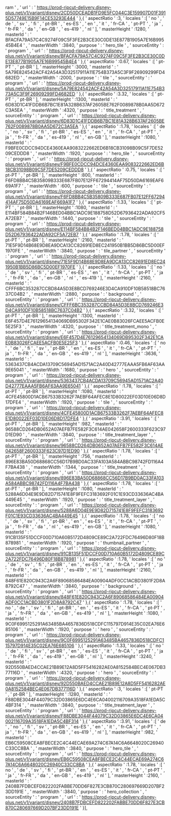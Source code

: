 ram ' , ' url ' : ' https://prod-ripcut-delivery.disney-plus.net/v1/variant/disney/2CD50DCEADB1FD9E5FC044C3E159907D01F3915D57749E15B9F14CE53293E444 ' },{ ' aspectRatio ' :3, ' locales ' :[ ' no ' , ' de ' , ' sv ' , ' fi ' , ' pt-BR ' , ' es-ES ' , ' en ' , ' it ' , ' fr-CA ' , ' pt-PT ' , ' ja ' , ' fr-FR ' , ' da ' , ' en-GB ' , ' es-419 ' , ' nl ' ], ' masterHeight ' :1280, ' masterId ' : ' BFACFA79A57C4C9274F09C5F3FE2B3CE30C0DE13E877B1905A7E16B99545B4E4 ' , ' masterWidth ' :3840, ' purpose ' : ' hero_tile ' , ' sourceEntity ' : ' program ' , ' url ' : ' https://prod-ripcut-delivery.disney-plus.net/v1/variant/disney/BFACFA79A57C4C9274F09C5F3FE2B3CE30C0DE13E877B1905A7E16B99545B4E4 ' },{ ' aspectRatio ' :0.67, ' locales ' :[ ' pt-PT ' , ' pt-BR ' ], ' masterHeight ' :3000, ' masterId ' : ' 5A79E824542ACF42A54A3D32517911A11E754B373A5C3F9F26909299FD4682ED ' , ' masterWidth ' :2000, ' purpose ' : ' tile ' , ' sourceEntity ' : ' program ' , ' url ' : ' https://prod-ripcut-delivery.disney-plus.net/v1/variant/disney/5A79E824542ACF42A54A3D32517911A11E754B373A5C3F9F26909299FD4682ED ' },{ ' aspectRatio ' :3.32, ' locales ' :[ ' pt-PT ' , ' pt-BR ' ], ' masterHeight ' :1300, ' masterId ' : ' 6D83D1C41FDDB6B7BC1E81A328B637AF2605BE762F0089878B0AA5D672C3A5EA ' , ' masterWidth ' :4320, ' purpose ' : ' title_treatment ' , ' sourceEntity ' : ' program ' , ' url ' : ' https://prod-ripcut-delivery.disney-plus.net/v1/variant/disney/6D83D1C41FDDB6B7BC1E81A328B637AF2605BE762F0089878B0AA5D672C3A5EA ' },{ ' aspectRatio ' :1.78, ' locales ' :[ ' de ' , ' no ' , ' sv ' , ' fi ' , ' pt-BR ' , ' es-ES ' , ' en ' , ' it ' , ' fr-CA ' , ' pt-PT ' , ' ja ' , ' fr-FR ' , ' da ' , ' es-419 ' , ' nl ' , ' en-GB ' ], ' masterHeight ' :1080, ' masterId ' : ' F9BFE0CDCC94DCE4360EAA9083222662ED6B18CB31098B09C5F7DE5209CEDDD8 ' , ' masterWidth ' :1920, ' purpose ' : ' hero_tile ' , ' sourceEntity ' : ' program ' , ' url ' : ' https://prod-ripcut-delivery.disney-plus.net/v1/variant/disney/F9BFE0CDCC94DCE4360EAA9083222662ED6B18CB31098B09C5F7DE5209CEDDD8 ' },{ ' aspectRatio ' :0.75, ' locales ' :[ ' pt-PT ' , ' pt-BR ' ], ' masterHeight ' :800, ' masterId ' : ' F6FD8BB4C5B35809B333E687FB07E12FF67294414AF75D50DA6169EAF669A1F7 ' , ' masterWidth ' :600, ' purpose ' : ' tile ' , ' sourceEntity ' : ' program ' , ' url ' : ' https://prod-ripcut-delivery.disney-plus.net/v1/variant/disney/F6FD8BB4C5B35809B333E687FB07E12FF67294414AF75D50DA6169EAF669A1F7 ' },{ ' aspectRatio ' :1.33, ' locales ' :[ ' pt-PT ' , ' pt-BR ' ], ' masterHeight ' :1080, ' masterId ' : ' E114BF584B84B2F146BED04BBC1ADC9E188758D52D67936422ADA92CF5A72EB7 ' , ' masterWidth ' :1440, ' purpose ' : ' tile ' , ' sourceEntity ' : ' program ' , ' url ' : ' https://prod-ripcut-delivery.disney-plus.net/v1/variant/disney/E114BF584B84B2F146BED04BBC1ADC9E188758D52D67936422ADA92CF5A72EB7 ' },{ ' aspectRatio ' :1.78, ' locales ' :[ ' pt-PT ' , ' pt-BR ' ], ' masterHeight ' :2160, ' masterId ' : ' 71E5F9D14B68E9D8EA9DCA13CC82691ED8EC241950B1BB5D86BC5D00EF1970FE ' , ' masterWidth ' :3840, ' purpose ' : ' tile_partner ' , ' sourceEntity ' : ' program ' , ' url ' : ' https://prod-ripcut-delivery.disney-plus.net/v1/variant/disney/71E5F9D14B68E9D8EA9DCA13CC82691ED8EC241950B1BB5D86BC5D00EF1970FE ' },{ ' aspectRatio ' :1.33, ' locales ' :[ ' no ' , ' de ' , ' sv ' , ' fi ' , ' pt-BR ' , ' es-ES ' , ' en ' , ' it ' , ' fr-CA ' , ' pt-PT ' , ' ja ' , ' fr-FR ' , ' da ' , ' en-GB ' , ' nl ' , ' es-419 ' ], ' masterHeight ' :2160, ' masterId ' : ' CFFF6BC353287CCBD84A5D3E8BCD769246E3D4CA910DF10B58518BC7637C04B2 ' , ' masterWidth ' :2880, ' purpose ' : ' background ' , ' sourceEntity ' : ' program ' , ' url ' : ' https://prod-ripcut-delivery.disney-plus.net/v1/variant/disney/CFFF6BC353287CCBD84A5D3E8BCD769246E3D4CA910DF10B58518BC7637C04B2 ' },{ ' aspectRatio ' :3.32, ' locales ' :[ ' pt-PT ' , ' pt-BR ' ], ' masterHeight ' :1300, ' masterId ' : ' E6F457D4E76129654134069DB95302F342E1CAE0B83026FCAEE5ACFB0E5E25F3 ' , ' masterWidth ' :4320, ' purpose ' : ' title_treatment_mono ' , ' sourceEntity ' : ' program ' , ' url ' : ' https://prod-ripcut-delivery.disney-plus.net/v1/variant/disney/E6F457D4E76129654134069DB95302F342E1CAE0B83026FCAEE5ACFB0E5E25F3 ' },{ ' aspectRatio ' :0.46, ' locales ' :[ ' no ' , ' de ' , ' fi ' , ' sv ' , ' pt-BR ' , ' en ' , ' es-ES ' , ' it ' , ' fr-CA ' , ' pt-PT ' , ' ja ' , ' fr-FR ' , ' da ' , ' en-GB ' , ' es-419 ' , ' nl ' ], ' masterHeight ' :3636, ' masterId ' : ' 5363437CB4ACDA13709C56945AD1571AC2A40D42777EAAA5FB6AF63AA9E65041 ' , ' masterWidth ' :1680, ' purpose ' : ' hero ' , ' sourceEntity ' : ' program ' , ' url ' : ' https://prod-ripcut-delivery.disney-plus.net/v1/variant/disney/5363437CB4ACDA13709C56945AD1571AC2A40D42777EAAA5FB6AF63AA9E65041 ' },{ ' aspectRatio ' :1.78, ' locales ' :[ ' pt-PT ' , ' pt-BR ' ], ' masterHeight ' :1080, ' masterId ' : ' 4CFE45800D1ACB67533B3262F7AEBF64AFEC8E1D80022EF03D10E06D8D17DFE4 ' , ' masterWidth ' :1920, ' purpose ' : ' tile ' , ' sourceEntity ' : ' program ' , ' url ' : ' https://prod-ripcut-delivery.disney-plus.net/v1/variant/disney/4CFE45800D1ACB67533B3262F7AEBF64AFEC8E1D80022EF03D10E06D8D17DFE4 ' },{ ' aspectRatio ' :3.91, ' locales ' :[ ' pt-PT ' , ' pt-BR ' ], ' masterHeight ' :982, ' masterId ' : ' 96588CD264DB0652A07AEFB7FE582F3C614AE042658F2600333F623C97D1ED90 ' , ' masterWidth ' :3840, ' purpose ' : ' title_treatment_layer ' , ' sourceEntity ' : ' program ' , ' url ' : ' https://prod-ripcut-delivery.disney-plus.net/v1/variant/disney/96588CD264DB0652A07AEFB7FE582F3C614AE042658F2600333F623C97D1ED90 ' },{ ' aspectRatio ' :1.78, ' locales ' :[ ' pt-PT ' , ' pt-BR ' ], ' masterHeight ' :756, ' masterId ' : ' 896E83BA50D68868CC56D17B9BD0AC33FA103A584ABBC98742FD116A4F7BA438 ' , ' masterWidth ' :1344, ' purpose ' : ' title_treatment ' , ' sourceEntity ' : ' program ' , ' url ' : ' https://prod-ripcut-delivery.disney-plus.net/v1/variant/disney/896E83BA50D68868CC56D17B9BD0AC33FA103A584ABBC98742FD116A4F7BA438 ' },{ ' aspectRatio ' :1.78, ' locales ' :[ ' pt-PT ' , ' pt-BR ' ], ' masterHeight ' :1080, ' masterId ' : ' 5288A6D04E9E9D82D715741E8F9FEFC3183692F01C1E93CD33636AC4BA449E45 ' , ' masterWidth ' :1920, ' purpose ' : ' title_treatment_layer ' , ' sourceEntity ' : ' program ' , ' url ' : ' https://prod-ripcut-delivery.disney-plus.net/v1/variant/disney/5288A6D04E9E9D82D715741E8F9FEFC3183692F01C1E93CD33636AC4BA449E45 ' },{ ' aspectRatio ' :1.78, ' locales ' :[ ' no ' , ' de ' , ' sv ' , ' fi ' , ' pt-BR ' , ' en ' , ' es-ES ' , ' it ' , ' fr-CA ' , ' pt-PT ' , ' ja ' , ' fr-FR ' , ' da ' , ' nl ' , ' es-419 ' , ' en-GB ' ], ' masterHeight ' :1080, ' masterId ' : ' 91CB135F51DCCF00D710A60B5172D4809CE89C2A722FDC76496D80F18B878981 ' , ' masterWidth ' :1920, ' purpose ' : ' thumbnail_partner ' , ' sourceEntity ' : ' program ' , ' url ' : ' https://prod-ripcut-delivery.disney-plus.net/v1/variant/disney/91CB135F51DCCF00D710A60B5172D4809CE89C2A722FDC76496D80F18B878981 ' },{ ' aspectRatio ' :1.78, ' locales ' :[ ' no ' , ' de ' , ' sv ' , ' fi ' , ' pt-BR ' , ' en ' , ' es-ES ' , ' it ' , ' fr-CA ' , ' pt-PT ' , ' ja ' , ' fr-FR ' , ' da ' , ' en-GB ' , ' es-419 ' , ' nl ' ], ' masterHeight ' :2160, ' masterId ' : ' 848F61E820C943C2A6F89068586484EA00904ADF0CC1ACBD3801F2D8A8792C47 ' , ' masterWidth ' :3840, ' purpose ' : ' background ' , ' sourceEntity ' : ' program ' , ' url ' : ' https://prod-ripcut-delivery.disney-plus.net/v1/variant/disney/848F61E820C943C2A6F89068586484EA00904ADF0CC1ACBD3801F2D8A8792C47 ' },{ ' aspectRatio ' :1.78, ' locales ' :[ ' no ' , ' de ' , ' sv ' , ' fi ' , ' pt-BR ' , ' en ' , ' es-ES ' , ' it ' , ' fr-CA ' , ' pt-PT ' , ' ja ' , ' fr-FR ' , ' da ' , ' en-GB ' , ' es-419 ' , ' nl ' ], ' masterHeight ' :1080, ' masterId ' : ' 9C0F6995125291A63485BA4657836D518CDFC115797D914E35C02EA76E685106 ' , ' masterWidth ' :1920, ' purpose ' : ' hero ' , ' sourceEntity ' : ' program ' , ' url ' : ' https://prod-ripcut-delivery.disney-plus.net/v1/variant/disney/9C0F6995125291A63485BA4657836D518CDFC115797D914E35C02EA76E685106 ' },{ ' aspectRatio ' :1.33, ' locales ' :[ ' no ' , ' de ' , ' fi ' , ' sv ' , ' pt-BR ' , ' en ' , ' es-ES ' , ' it ' , ' fr-CA ' , ' pt-PT ' , ' ja ' , ' fr-FR ' , ' da ' , ' es-419 ' , ' en-GB ' , ' nl ' ], ' masterHeight ' :3240, ' masterId ' : ' 92D550BAED4CCAE21B89E12A8D5FF5416282AE0A8152584BEC4E067DB377116D ' , ' masterWidth ' :4320, ' purpose ' : ' hero ' , ' sourceEntity ' : ' program ' , ' url ' : ' https://prod-ripcut-delivery.disney-plus.net/v1/variant/disney/92D550BAED4CCAE21B89E12A8D5FF5416282AE0A8152584BEC4E067DB377116D ' },{ ' aspectRatio ' :3, ' locales ' :[ ' pt-PT ' , ' pt-BR ' ], ' masterHeight ' :1280, ' masterId ' : ' F88DBE3044F44079C32D03865E6DC4E6CA04002116709A3518FA1EDA5C4BF314 ' , ' masterWidth ' :3840, ' purpose ' : ' title_treatment_layer ' , ' sourceEntity ' : ' program ' , ' url ' : ' https://prod-ripcut-delivery.disney-plus.net/v1/variant/disney/F88DBE3044F44079C32D03865E6DC4E6CA04002116709A3518FA1EDA5C4BF314 ' },{ ' aspectRatio ' :3.91, ' locales ' :[ ' de ' , ' no ' , ' fi ' , ' sv ' , ' pt-BR ' , ' es-ES ' , ' en ' , ' it ' , ' fr-CA ' , ' pt-PT ' , ' ja ' , ' fr-FR ' , ' da ' , ' en-GB ' , ' es-419 ' , ' nl ' ], ' masterHeight ' :982, ' masterId ' : ' EB6C59508CEA8FBECE2C4C44ECAE69A274C67A14C6A6648020C26940C33CC8BA ' , ' masterWidth ' :3840, ' purpose ' : ' hero_tile ' , ' sourceEntity ' : ' program ' , ' url ' : ' https://prod-ripcut-delivery.disney-plus.net/v1/variant/disney/EB6C59508CEA8FBECE2C4C44ECAE69A274C67A14C6A6648020C26940C33CC8BA ' },{ ' aspectRatio ' :1.78, ' locales ' :[ ' no ' , ' de ' , ' sv ' , ' fi ' , ' pt-BR ' , ' en ' , ' es-ES ' , ' it ' , ' fr-CA ' , ' pt-PT ' , ' ja ' , ' fr-FR ' , ' da ' , ' en-GB ' , ' es-419 ' , ' nl ' ], ' masterHeight ' :2160, ' masterId ' : ' 2408B7FDBCEFD822202FABBE70DD6F827E3CB870C280697669D207BF23DD191E ' , ' masterWidth ' :3840, ' purpose ' : ' hero_collection ' , ' sourceEntity ' : ' program ' , ' url ' : ' https://prod-ripcut-delivery.disney-plus.net/v1/variant/disney/2408B7FDBCEFD822202FABBE70DD6F827E3CB870C280697669D207BF23DD191E ' }],
